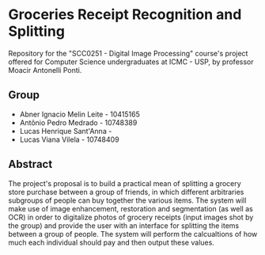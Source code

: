 # Groceries Receipt Recognition and Splitting

Repository for the "SCC0251 - Digital Image Processing" course's project offered for Computer Science undergraduates at ICMC - USP, by professor Moacir Antonelli Ponti. 

## Group
- Abner Ignacio Melin Leite - 10415165
- Antônio Pedro Medrado - 10748389
- Lucas Henrique Sant'Anna - 
- Lucas Viana Vilela - 10748409

## Abstract

The project's proposal is to build a practical mean of splitting a grocery store purchase between a group of friends, in which different arbitraries subgroups of people can buy together the various items. The system will make use of image enhancement, restoration and segmentation (as well as OCR) in order to digitalize photos of grocery receipts (input images shot by the group) and provide the user with an interface for splitting the items between a group of people. The system will perform the calcualtions of how much each individual should pay and then output these values.

